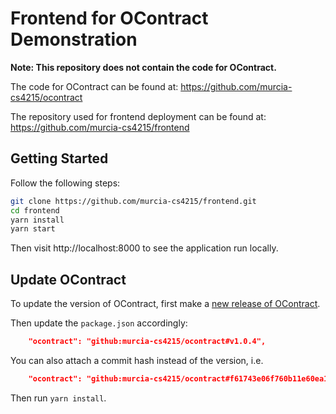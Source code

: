 # Frontend for OContract Demonstration

**Note: This repository does not contain the code for OContract.**

The code for OContract can be found at: <https://github.com/murcia-cs4215/ocontract>

The repository used for frontend deployment can be found at: <https://github.com/murcia-cs4215/frontend>

## Getting Started

Follow the following steps:

```bash
git clone https://github.com/murcia-cs4215/frontend.git
cd frontend
yarn install
yarn start
```

Then visit http://localhost:8000 to see the application run locally.

## Update OContract

To update the version of OContract, first make a [new release of OContract](https://github.com/murcia-cs4215/ocontract/releases).

Then update the `package.json` accordingly:

```json
    "ocontract": "github:murcia-cs4215/ocontract#v1.0.4",
```

You can also attach a commit hash instead of the version, i.e.

```json
    "ocontract": "github:murcia-cs4215/ocontract#f61743e06f760b11e60ea18c6f6917c6a08930a4",
```

Then run `yarn install`.
